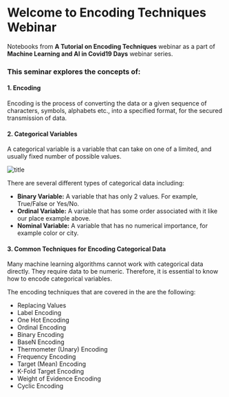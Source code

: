 # Welcome to Encoding Techniques Webinar

Notebooks from **A Tutorial on Encoding Techniques** webinar as a part of **Machine Learning and AI in Covid19 Days** webinar series.

### This seminar explores the concepts of:

#### 1. Encoding

Encoding is the process of converting the data or a given sequence of characters, symbols, alphabets etc., into a specified format, for the secured transmission of data. 

#### 2. Categorical Variables

A categorical variable is a variable that can take on one of a limited, and usually fixed number of possible values.

![title](../images/nom-ord.png)

There are several different types of categorical data including:

- **Binary Variable:** A variable that has only 2 values. For example, True/False or Yes/No.
- **Ordinal Variable:** A variable that has some order associated with it like our place example above.
- **Nominal Variable:** A variable that has no numerical importance, for example color or city.

#### 3. Common Techniques for Encoding Categorical Data

Many machine learning algorithms cannot work with categorical data directly. They require data to be numeric. Therefore, it is essential to know how to encode categorical variables.

The encoding techniques that are covered in the are the following:

- Replacing Values
- Label Encoding
- One Hot Encoding
- Ordinal Encoding
- Binary Encoding
- BaseN Encoding
- Thermometer (Unary) Encoding
- Frequency Encoding
- Target (Mean) Encoding
- K-Fold Target Encoding
- Weight of Evidence Encoding
- Cyclic Encoding
